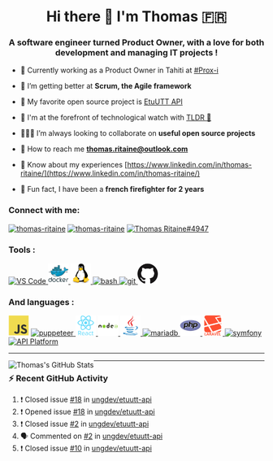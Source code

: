 <h1 align="center">Hi there 👋 I'm Thomas 🇫🇷</h1>
<h3 align="center">A software engineer turned Product Owner, with a love for both development and managing IT projects !</h3>

- 👔 Currently working as a Product Owner in Tahiti at [#Prox-i](https://www.prox-i.pf/)

- 🌱 I’m getting better at **Scrum, the Agile framework**

- 🤝 My favorite open source project is [EtuUTT API](https://github.com/ungdev/etuutt-api/)

- 👀 I'm at the forefront of technological watch with [TLDR 📰](https://tldr.tech/)

- 🧑‍🤝‍🧑 I’m always looking to collaborate on **useful open source projects**

- 📧 How to reach me **thomas.ritaine@outlook.com**

- 📄 Know about my experiences [https://www.linkedin.com/in/thomas-ritaine/](https://www.linkedin.com/in/thomas-ritaine/)

- 🐣 Fun fact, I have been a **french firefighter for 2 years**

<h3 align="left">Connect with me:</h3>
<p align="left">
<a href="mailto:thomas.ritaine@outlook.com" target="blank"><img align="center" src="https://assets.stickpng.com/images/584856bce0bb315b0f7675ad.png" alt="thomas-ritaine" height="40" width="40" /></a>
<a href="https://linkedin.com/in/thomas-ritaine" target="blank"><img align="center" src="https://raw.githubusercontent.com/rahuldkjain/github-profile-readme-generator/master/src/images/icons/Social/linked-in-alt.svg" alt="thomas-ritaine" height="40" width="40" /></a>
<a href="https://discord.gg/Thomas Ritaine#4947" target="blank"><img align="center" src="https://raw.githubusercontent.com/rahuldkjain/github-profile-readme-generator/master/src/images/icons/Social/discord.svg" alt="Thomas Ritaine#4947" height="40" width="40" /></a>
</p>

<h3 align="left">Tools :</h3>
<p align="left">
    <a href="https://code.visualstudio.com/" target="_blank" rel="noreferrer"> <img src="https://upload.wikimedia.org/wikipedia/commons/thumb/9/9a/Visual_Studio_Code_1.35_icon.svg/2048px-Visual_Studio_Code_1.35_icon.svg.png" alt="VS Code" width="40" height="40" /> </a>
    <a href="https://www.docker.com/" target="_blank" rel="noreferrer"> <img src="https://raw.githubusercontent.com/devicons/devicon/master/icons/docker/docker-original-wordmark.svg" alt="docker" width="40" height="40" /> </a>
    <a href="https://www.linux.org/" target="_blank" rel="noreferrer"> <img src="https://raw.githubusercontent.com/devicons/devicon/master/icons/linux/linux-original.svg" alt="linux" width="40" height="40" /> </a>
    <a href="https://www.gnu.org/software/bash/" target="_blank" rel="noreferrer"> <img src="https://www.vectorlogo.zone/logos/gnu_bash/gnu_bash-icon.svg" alt="bash" width="40" height="40" /> </a>
    <a href="https://git-scm.com/" target="_blank" rel="noreferrer"> <img src="https://www.vectorlogo.zone/logos/git-scm/git-scm-icon.svg" alt="git" width="40" height="40" /> </a>
    <a href="https://github.com/" target="_blank" rel="noreferrer"> <img src="https://raw.githubusercontent.com/github/explore/78df643247d429f6cc873026c0622819ad797942/topics/github/github.png" alt="GitHub" width="40" height="40" /> </a>
</p>

<h3 align="left">And languages :</h3>
<p align="left">
    <a href="https://developer.mozilla.org/en-US/docs/Web/JavaScript" target="_blank" rel="noreferrer"><img src="https://raw.githubusercontent.com/devicons/devicon/master/icons/javascript/javascript-original.svg" alt="javascript" width="40" height="40" /></a>
    <a href="https://github.com/puppeteer/puppeteer" target="_blank" rel="noreferrer"> <img src="https://www.vectorlogo.zone/logos/pptrdev/pptrdev-official.svg" alt="puppeteer" width="40" height="40" /> </a>
    <a href="https://reactjs.org/" target="_blank" rel="noreferrer"> <img src="https://raw.githubusercontent.com/devicons/devicon/master/icons/react/react-original-wordmark.svg" alt="react" width="40" height="40" /> </a>
    <a href="https://nodejs.org" target="_blank" rel="noreferrer"> <img src="https://raw.githubusercontent.com/devicons/devicon/master/icons/nodejs/nodejs-original-wordmark.svg" alt="nodejs" width="40" height="40" /> </a>
    <a href="https://www.java.com" target="_blank" rel="noreferrer"> <img src="https://raw.githubusercontent.com/devicons/devicon/master/icons/java/java-original.svg" alt="java" width="40" height="40" /> </a>
    <a href="https://mariadb.org/" target="_blank" rel="noreferrer"> <img src="https://www.vectorlogo.zone/logos/mariadb/mariadb-icon.svg" alt="mariadb" width="40" height="40" /> </a>
    <a href="https://www.php.net" target="_blank" rel="noreferrer"> <img src="https://raw.githubusercontent.com/devicons/devicon/master/icons/php/php-original.svg" alt="php" width="40" height="40" /> </a>
    <a href="https://laravel.com/" target="_blank" rel="noreferrer"> <img src="https://raw.githubusercontent.com/devicons/devicon/master/icons/laravel/laravel-plain-wordmark.svg" alt="laravel" width="40" height="40" /> </a>
    <a href="https://symfony.com" target="_blank" rel="noreferrer"> <img src="https://symfony.com/logos/symfony_black_03.svg" alt="symfony" width="40" height="40" /> </a>
    <a href="https://api-platform.com/" target="_blank" rel="noreferrer"> <img src="https://api-platform.com/static/74e20e175f4d908bbc0f1e2af28d3d66/Logo_Circle%20webby%20blue.svg" alt="API Platform" width="40" height="40" /> </a>
</p>



---

<img align="left" alt="Thomas's GitHub Stats" src="https://github-readme-stats.vercel.app/api?username=thomasritaine&show_icons=true&hide_border=true" />

---

### ⚡ Recent GitHub Activity
<!--START_SECTION:activity-->
1. ❗️ Closed issue [#18](https://github.com/ungdev/etuutt-api/issues/18) in [ungdev/etuutt-api](https://github.com/ungdev/etuutt-api)
2. ❗️ Opened issue [#18](https://github.com/ungdev/etuutt-api/issues/18) in [ungdev/etuutt-api](https://github.com/ungdev/etuutt-api)
3. ❗️ Closed issue [#2](https://github.com/ungdev/etuutt-api/issues/2) in [ungdev/etuutt-api](https://github.com/ungdev/etuutt-api)
4. 🗣 Commented on [#2](https://github.com/ungdev/etuutt-api/issues/2) in [ungdev/etuutt-api](https://github.com/ungdev/etuutt-api)
5. ❗️ Closed issue [#10](https://github.com/ungdev/etuutt-api/issues/10) in [ungdev/etuutt-api](https://github.com/ungdev/etuutt-api)
<!--END_SECTION:activity-->
